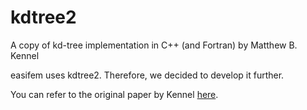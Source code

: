 # kdtree2

A copy of kd-tree implementation in C++ (and Fortran) by Matthew B. Kennel

easifem uses kdtree2. Therefore, we decided to develop it further. 

You can refer to the original paper by Kennel [here](https://arxiv.org/abs/physics/0408067).


